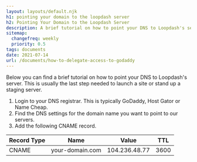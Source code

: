 ```yaml
---
layout: layouts/default.njk
h1: pointing your domain to the loopdash server
h2: Pointing Your Domain to the Loopdash Server
description: A brief tutorial on how to point your DNS to Loopdash's server
sitemap:
  changefreq: weekly
  priority: 0.5
tags: documents
date: 2021-07-14
url: /documents/how-to-delegate-access-to-godaddy
---
```


<p class="mb-5"><span class="dropcap">B</span>elow you can find a brief tutorial on how to point your DNS to Loopdash's server. This is usually the last step needed to launch a site or stand up a staging server.</p>

<ol class="list-decimal list-inside mb-6">
  <li>Login to your DNS registrar. This is typically GoDaddy, Host Gator or Name Cheap.</li>
  <li>Find the DNS settings for the domain name you want to point to our servers.</li>
  <li>Add the following CNAME record.</li>
</ol>

<div class="rounded-xl overflow-hidden bg-green-50 p-5 text-base">
  <table class="table-auto">
    <thead class="green-600">
      <tr>
        <th class="w-1/2 px-4 py-2 text-green-600">Record Type</th>
        <th class="w-1/2 px-4 py-2 text-green-600">Name</th>
        <th class="w-1/2 px-4 py-2 text-green-600">Value</th>
        <th class="w-1/2 px-4 py-2 text-green-600">TTL</th>
      </tr>
    </thead>
    <tbody>
      <tr>
        <td class="border border-green-500 px-4 py-2 text-green-600 font-normal">CNAME</td>
        <td class="border border-green-500 px-4 py-2 text-green-600 font-normal italic">your-domain.com</td>
        <td class="border border-green-500 px-4 py-2 text-green-600 font-normal font-mono">104.236.48.77</td>
        <td class="border border-green-500 px-4 py-2 text-green-600 font-normal">3600</td>
      </tr>
    </tbody>
  </table>
</div>